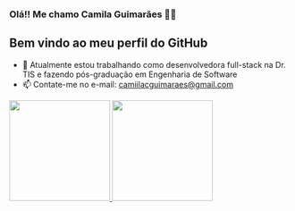 ### Olá!! Me chamo Camila Guimarães 👋🏼
## Bem vindo ao meu perfil do GitHub

- 🔭 Atualmente estou trabalhando como desenvolvedora full-stack na Dr. TIS e fazendo pós-graduação em Engenharia de Software
- 📫 Contate-me no e-mail: camiilacguimaraes@gmail.com
   
<div>
  <a href="https://github.com/miilacg">
  <img height="180em" src="https://github-readme-stats-rust-eight-41.vercel.app/api/top-langs/?username=miilacg&layout=compact&langs_count=7&theme=default"/>
  <img height="180em" src="https://github-readme-stats.vercel.app/api?username=miilacg&show_icons=true&theme=default&include_all_commits=true&rank_icon=github&count_private=true&hide=stars"/>
</div>
